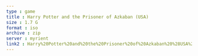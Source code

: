 ```yaml
---
type : game
title : Harry Potter and the Prisoner of Azkaban (USA)
size : 1.7 G
format : iso
archive : zip
server : myrient
link2 : Harry%20Potter%20and%20the%20Prisoner%20of%20Azkaban%20%28USA%29
---
```

